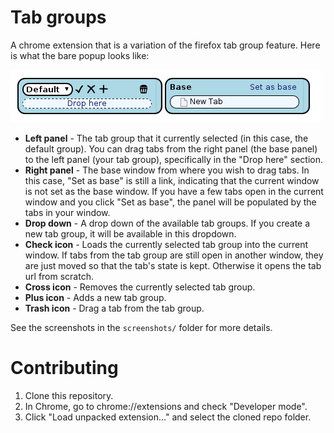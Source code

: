 # Tab groups

A chrome extension that is a variation of the firefox tab group feature. Here is what the bare popup looks like:

![popup](https://raw.githubusercontent.com/Risto-Stevcev/tabgroups/master/tabgroup-popup.png)

* **Left panel** - The tab group that it currently selected (in this case, the default group). You can drag tabs from the right panel (the base panel) to the left panel (your tab group), specifically in the "Drop here" section.
* **Right panel** - The base window from where you wish to drag tabs. In this case, "Set as base" is still a link, indicating that the current window is not set as the base window. If you have a few tabs open in the current window and you click "Set as base", the panel will be populated by the tabs in your window.
* **Drop down** - A drop down of the available tab groups. If you create a new tab group, it will be available in this dropdown.
* **Check icon** - Loads the currently selected tab group into the current window. If tabs from the tab group are still open in another window, they are just moved so that the tab's state is kept. Otherwise it opens the tab url from scratch.
* **Cross icon** - Removes the currently selected tab group.
* **Plus icon** - Adds a new tab group.
* **Trash icon** - Drag a tab from the tab group.

See the screenshots in the `screenshots/` folder for more details.


# Contributing

1. Clone this repository.
2. In Chrome, go to chrome://extensions and check "Developer mode".
3. Click "Load unpacked extension..." and select the cloned repo folder.
